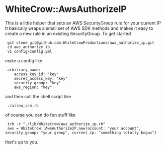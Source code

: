 WhiteCrow::AwsAuthorizeIP
================

This is a little helper that sets an AWS SecurityGroup rule for your current IP
It basically wraps a small set of AWS SDK methods and makes it easy to create a new rule in an existing SecurityGroup. To get started

     git clone git@github.com:WhiteCrowProductions/aws_authorize_ip.git
     cd aws_authorize_ip
     vi config/config.yml

make a config like 

     arbitrary_name:
        access_key_id: "key"
        secret_access_key: "key"
        security_group: "key"
        aws_region: "key"

and then call the shell script like

     ./allow_ssh.rb

of course you can do fun stuff like 

     irb -r "./lib/WhiteCrow/aws_authorize_ip.rb"
     aws = WhiteCrow::AwsAuthorizeIP.new(account: "your account", security_group: "your group", current_ip: "something totally bogus")

that's up to you.
